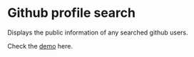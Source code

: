 # Github profile search

Displays the public information of any searched github users.

Check the [demo](https://laughing-noyce-a7b51e.netlify.app/) here.
